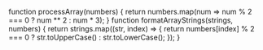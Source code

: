 function processArray(numbers) {
    return numbers.map(num => num % 2 === 0 ? num ** 2 : num * 3);
  }
  function formatArrayStrings(strings, numbers) {
    return strings.map((str, index) => {
      return numbers[index] % 2 === 0 ? str.toUpperCase() : str.toLowerCase();
    });
  }
  
